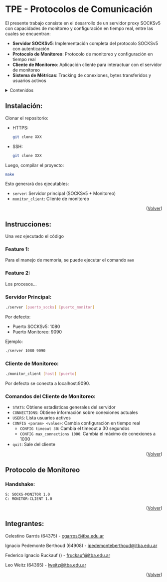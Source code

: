 # TPE - Protocolos de Comunicación

El presente trabajo consiste en el desarrollo de un servidor proxy SOCKSv5 con capacidades de monitoreo y configuración en tiempo real, entre las cuales se encuentran:

- **Servidor SOCKSv5**: Implementación completa del protocolo SOCKSv5 con autenticación
- **Protocolo de Monitoreo**: Protocolo de monitoreo y configuración en tiempo real
- **Cliente de Monitoreo**: Aplicación cliente para interactuar con el servidor de monitoreo
- **Sistema de Métricas**: Tracking de conexiones, bytes transferidos y usuarios activos

<details>
  <summary>Contenidos</summary>
  <ol>
    <li><a href="#instalación">Instalación</a></li>
    <li><a href="#instrucciones">Instrucciones</a></li>
    <li><a href="#protocolo-de-monitoreo">Protocolo de Monitoreo</a></li>
    <li><a href="#arquitectura">Arquitectura</a></li>
    <li><a href="#estructura-del-proyecto">Estructura del Proyecto</a></li>
    <li><a href="#integrantes">Integrantes</a></li>
  </ol>
</details>

## Instalación:

Clonar el repositorio:

- HTTPS:
  ```sh
  git clone XXX
  ```
- SSH:
  ```sh
  git clone XXX
  ```

Luego, compilar el proyecto:

```sh
make
```

Esto generará dos ejecutables:
- `server`: Servidor principal (SOCKSv5 + Monitoreo)
- `monitor_client`: Cliente de monitoreo

<p align="right">(<a href="#tpe---protocolos-de-comunicación">Volver</a>)</p>

## Instrucciones:

Una vez ejecutado el código 

### Feature 1:

Para el manejo de memoria, se puede ejecutar el comando ```mem``` 

### Feature 2:

Los procesos...

### Servidor Principal:
```sh
./server [puerto_socks] [puerto_monitor]
```

Por defecto:
- Puerto SOCKSv5: 1080
- Puerto Monitoreo: 9090

Ejemplo:
```sh
./server 1080 9090
```

### Cliente de Monitoreo:
```sh
./monitor_client [host] [puerto]
```

Por defecto se conecta a localhost:9090.

### Comandos del Cliente de Monitoreo:

- `STATS`: Obtiene estadísticas generales del servidor
- `CONNECTIONS`: Obtiene información sobre conexiones actuales
- `USERS`: Lista usuarios activos
- `CONFIG <param> <value>`: Cambia configuración en tiempo real
  - `CONFIG timeout 30`: Cambia el timeout a 30 segundos
  - `CONFIG max_connections 1000`: Cambia el máximo de conexiones a 1000
- `quit`: Sale del cliente

<p align="right">(<a href="#tpe---protocolos-de-comunicación">Volver</a>)</p>

## Protocolo de Monitoreo

### Handshake:
```
S: SOCKS-MONITOR 1.0
C: MONITOR-CLIENT 1.0
```

<p align="right">(<a href="#tpe---protocolos-de-comunicación">Volver</a>)</p>

## Integrantes:

Celestino Garrós (64375) - cgarros@itba.edu.ar

Ignacio Pedemonte Berthoud (64908) - ipedemonteberthoud@itba.edu.ar

Federico Ignacio Ruckauf () - fruckauf@itba.edu.ar

Leo Weitz (64365) - lweitz@itba.edu.ar


<p align="right">(<a href="#tpe---protocolos-de-comunicación">Volver</a>)</p>